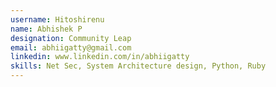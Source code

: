 ```yaml
---
username: Hitoshirenu
name: Abhishek P
designation: Community Leap
email: abhiigatty@gmail.com
linkedin: www.linkedin.com/in/abhiigatty
skills: Net Sec, System Architecture design, Python, Ruby
---
```

